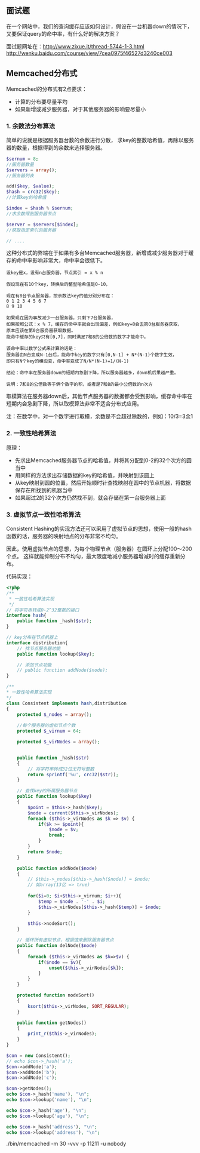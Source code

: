 ## 面试题
在一个网站中，我们的查询缓存应该如何设计，假设在一台机器down的情况下，又要保证query的命中率，有什么好的解决方案？

面试题网址在：http://www.zixue.it/thread-5744-1-3.html
http://wenku.baidu.com/course/view/7cea0975f46527d3240ce003

## Memcached分布式
Memcached的分布式有2点要求：
- 计算的分布要尽量平均
- 如果新增或减少服务器，对于其他服务器的影响要尽量小


### 1. 余数法分布算法
简单的说就是根据服务器台数的余数进行分散，
求key的整数哈希值，再除以服务器的数量，根据得到的余数来选择服务器。
```php
$sernum = 8;	
//服务器数量
$servers = array();		
//服务器列表

add($key, $value);
$hash = crc32($key);
//计算key的哈希值

$index = $hash % $sernum;
//求余数得到服务器节点

$server = $servers[$index];
//获取指定索引的服务器

// ....
```
这种分布式的弊端在于如果有多台Memcached服务器，新增或减少服务器对于缓存的命中率影响非常大，命中率会很低下。
```
设key是x，设有n台服务器，节点索引 = x % n

假设现在有10个key，转换后的整型哈希值是0-10，

现在有8台节点服务器，按余数法key的值分别分布在：
0 1 2 3 4 5 6 7
8 9 10

如果现在因为事故减少一台服务器，只剩下7台服务器，
如果按照公式：x % 7，缓存的命中率就会出现偏差，例如key=8会去第0台服务器获取，
原本应该在第0台服务器获取数据。
能命中缓存的key只有[0,7]，同时满足7和8的公倍数的数字才能命中。

该命中率以数学公式来计算的话是：
服务器由N台变成N-1台后，能命中key的数字只有[0,N-1] + N*(N-1)个数字生效，
即只有N个key的模没变，命中率变成了N/N*(N-1)=1/(N-1)

结论：命中率在服务器down的短期内急剧下降，所以服务器越多，down机后果越严重。

说明：7和8的公倍数等于俩个数字的积，或者是7和8的最小公倍数的n次方
```
取模算法在服务器down后，其他节点服务器的数据都会受到影响，缓存命中率在短期内会急剧下降，所以取模算法非常不适合分布式应用。 

注：在数学中，对一个数字进行取模，余数是不会超过除数的，例如：10/3=3余1

### 2. 一致性哈希算法
原理：
- 先求出Memcached服务器节点的哈希值，并将其分配到0-2的32个次方的圆当中
- 用同样的方法求出存储数据的key的哈希值，并映射到该圆上
- 从key映射到圆的位置，然后开始顺时针查找映射在圆中的节点机器，将数据保存在所找到的机器当中
- 如果超过2的32个次方仍然找不到，就会存储在第一台服务器上面


### 3. 虚拟节点一致性哈希算法
Consistent Hashing的实现方法还可以采用了虚拟节点的思想，使用一般的hash函数的话，服务器的映射地点的分布非常不均匀。

因此，使用虚拟节点的思想，为每个物理节点（服务器）在圆环上分配100～200个点。
这样就能抑制分布不均匀，最大限度地减小服务器增减时的缓存重新分布。

代码实现：
```php
<?php
/**
 * 一致性哈希算法实现
 */
// 将字符串转成0-2^32整数的接口
interface hash{
	public function _hash($str);
}

// key分布在节点机器上
interface distribution{
	// 找节点服务器功能
	public function lookup($key);

	// 添加节点功能
	// public function addNode($node);
}

/**
* 一致性哈希算法实现
*/
class Consistent implements hash,distribution
{
	protected $_nodes = array();
	
	//每个服务器的虚拟节点个数
	protected $_virnum = 64;

	protected $_virNodes = array();


	public function _hash($str)
	{
		// 将字符串转成32位无符号整数
		return sprintf('%u', crc32($str));
	}

	// 查找key的所属服务器节点
	public function lookup($key)
	{
		$point = $this->_hash($key);
		$node = current($this->_virNodes);
		foreach ($this->_virNodes as $k => $v) {
			if($k >= $point){
				$node = $v;
				break;
			}
		}
		return $node;
	}

	public function addNode($node)
	{
		// $this->_nodes[$this->_hash($node)] = $node;
		// 如array(13亿 => true)
		
		for($i=0; $i<$this->_virnum; $i++){
			$temp = $node . '-' . $i;
			$this->_virNodes[$this->_hash($temp)] = $node;
		}
		
		$this->nodeSort();
	}

	// 循环所有虚拟节点，根据值来删除服务器节点
	public function delNode($node)
	{
		foreach ($this->_virNodes as $k=>$v) {
			if($node == $v){
				unset($this->_virNodes[$k]);
			}
		}
	}

	protected function nodeSort()
	{
		ksort($this->_virNodes, SORT_REGULAR);
	}

	public function getNodes()
	{
		print_r($this->_virNodes);
	}
}

$con = new Consistent();
// echo $con->_hash('a');
$con->addNode('a');
$con->addNode('b');
$con->addNode('c');

$con->getNodes();
echo $con->_hash('name'), "\n";
echo $con->lookup('name'), "\n";

echo $con->_hash('age'), "\n";
echo $con->lookup('age'), "\n";

echo $con->_hash('address'), "\n";
echo $con->lookup('address'), "\n";
```

./bin/memcached -m 30 -vvv -p 11211 -u nobody